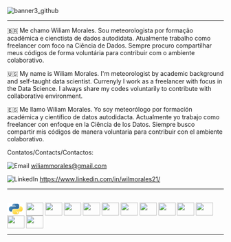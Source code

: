 ![banner3_github](https://github.com/wilmorales21/Scripts/assets/80546143/31139172-994e-46e5-9ee3-264d51d08650)

-----------------------------------------------------------------------------------------------------------------------------------
🇧🇷
Me chamo Wiliam Morales. Sou meteorologista por formação acadêmica e cienctista de dados autodidata. Atualmente trabalho como
freelancer com foco na Ciência de Dados. Sempre procuro compartilhar meus códigos de forma voluntária para contribuir com o ambiente colaborativo.

🇺🇸
My name is Wiliam Morales. I'm meteorologist by academic background and self-taught data scientist. Currenyly I work as a
freelancer with focus in the Data Science. I always share my codes voluntarily to contribute with collaborative environment.

🇪🇸
Me llamo Wiliam Morales. Yo soy meteorólogo por formacíón académica y científico de datos autodidacta. Actualmente yo trabajo como
freelancer con enfoque en la Ciência de los Datos. Siempre busco compartir mis códigos de manera voluntaria para contribuir con el ambiente colaborativo.

Contatos/Contacts/Contactos:

![Email](https://img.shields.io/badge/Gmail-red) wiliammorales@gmail.com

![LinkedIn](https://img.shields.io/badge/Profile-blue) https://www.linkedin.com/in/wilmorales21/

--------------------------------------------------------------------------------------------------------------------------------------------------------------------------

<div style="display: inline_block"><br>
<img align="center" alt="Rafa-Python" height="30" width="40" src="https://raw.githubusercontent.com/devicons/devicon/master/icons/python/python-original.svg">
<img align="center" height="30" width="40" src="https://cdn.jsdelivr.net/gh/devicons/devicon/icons/jupyter/jupyter-original-wordmark.svg">
<img align="center" height="30" width="40" src="https://cdn.jsdelivr.net/gh/devicons/devicon/icons/tensorflow/tensorflow-original.svg">   
<img align="center" height="30" width="40" src="https://cdn.jsdelivr.net/gh/devicons/devicon/icons/linux/linux-original.svg">
<img align="center" height="30" width="40" src="https://cdn.jsdelivr.net/gh/devicons/devicon/icons/ubuntu/ubuntu-plain.svg">
<img align="center" height="30" width="40" src="https://cdn.jsdelivr.net/gh/devicons/devicon/icons/git/git-original.svg">
<img align="center" height="30" width="40" src="https://cdn.jsdelivr.net/gh/devicons/devicon/icons/mysql/mysql-original.svg">
<img align="center" height="30" width="40" src="https://cdn.jsdelivr.net/gh/devicons/devicon/icons/selenium/selenium-original.svg">
<img align="center" height="30" width="40" src="https://cdn.jsdelivr.net/gh/devicons/devicon/icons/gimp/gimp-original.svg">   
<img align="center" height="30" width="40" src="https://cdn.jsdelivr.net/gh/devicons/devicon/icons/windows8/windows8-original.svg"> 
<img align="center" height="30" width="40" src="https://cdn.jsdelivr.net/gh/devicons/devicon/icons/visualstudio/visualstudio-plain.svg"> 
<img align="center" height="30" width="40" src="https://cdn.jsdelivr.net/gh/devicons/devicon/icons/docker/docker-original-wordmark.svg"> 
<img align="center" height="30" width="40" src="https://cdn.jsdelivr.net/gh/devicons/devicon/icons/linkedin/linkedin-original.svg">
</div>

---------------------------------------------------------------------------------------------------------------------------------------------------------------------------
